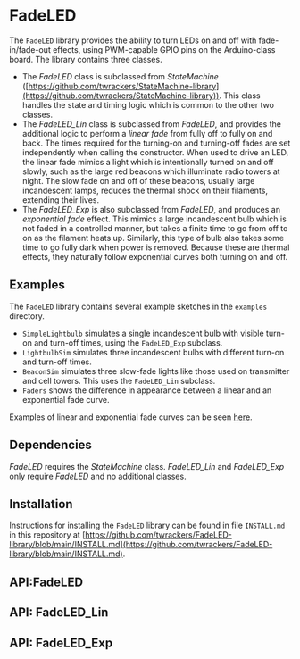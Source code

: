 # FadeLED #

The `FadeLED` library provides the ability to turn LEDs on and off with fade-in/fade-out effects, using PWM-capable GPIO pins on the Arduino-class board.  The library contains three classes.

- The *FadeLED* class is subclassed from *StateMachine* ([https://github.com/twrackers/StateMachine-library](https://github.com/twrackers/StateMachine-library)).  This class handles the state and timing logic which is common to the other two classes.
- The *FadeLED_Lin* class is subclassed from *FadeLED*, and provides the additional logic to perform a *linear fade* from fully off to fully on and back.  The times required for the turning-on and turning-off fades are set independently when calling the constructor.  When used to drive an LED, the linear fade mimics a light which is intentionally turned on and off slowly, such as the large red beacons which illuminate radio towers at night.  The slow fade on and off of these beacons, usually large incandescent lamps, reduces the thermal shock on their filaments, extending their lives.
- The *FadeLED_Exp* is also subclassed from *FadeLED*, and produces an *exponential fade* effect.  This mimics a large incandescent bulb which is not faded in a controlled manner, but takes a finite time to go from off to on as the filament heats up.  Similarly, this type of bulb also takes some time to go fully dark when power is removed.  Because these are thermal effects, they naturally follow exponential curves both turning on and off.

## Examples ##

The `FadeLED` library contains several example sketches in the `examples` directory.

- `SimpleLightbulb` simulates a single incandescent bulb with visible turn-on and turn-off times, using the `FadeLED_Exp` subclass.
- `LightbulbSim` simulates three incandescent bulbs with different turn-on and turn-off times.
- `BeaconSim` simulates three slow-fade lights like those used on transmitter and cell towers.  This uses the `FadeLED_Lin` subclass.
- `Faders` shows the difference in appearance between a linear and an exponential fade curve.

Examples of linear and exponential fade curves can be seen [here](extras/FadeLED_plot.png).

## Dependencies ##

*FadeLED* requires the *StateMachine* class.  *FadeLED_Lin* and *FadeLED_Exp* only require *FadeLED* and no additional classes.

## Installation ##

Instructions for installing the `FadeLED` library can be found in file `INSTALL.md` in this repository at [https://github.com/twrackers/FadeLED-library/blob/main/INSTALL.md](https://github.com/twrackers/FadeLED-library/blob/main/INSTALL.md).

## API:FadeLED ##

## API: FadeLED_Lin ##

## API: FadeLED_Exp ##


